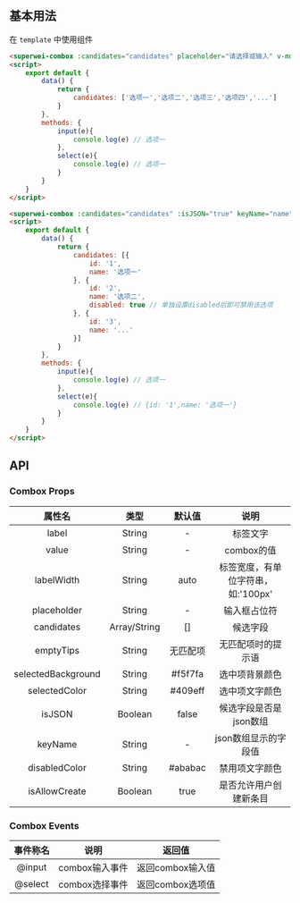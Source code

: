 ## 基本用法
在 ``template`` 中使用组件
```html
<superwei-combox :candidates="candidates" placeholder="请选择或输入" v-model="inputValue" @input="input" @select="select"></superwei-combox>
<script>
	export default {
		data() {
			return {
				candidates: ['选项一','选项二','选项三','选项四','...']
			}
		},
		methods: {
			input(e){
				console.log(e) // 选项一
			},
			select(e){
				console.log(e) // 选项一
			}
		}
	}
</script>

<superwei-combox :candidates="candidates" :isJSON="true" keyName="name" placeholder="请选择或输入" v-model="inputValue" @input="input" @select="select"></superwei-combox>
<script>
	export default {
		data() {
			return {
				candidates: [{
					id: '1',
					name: '选项一'
				}, {
					id: '2',
					name: '选项二',
					disabled: true // 单独设置disabled后即可禁用该选项
				}, {
					id: '3',
					name: '...'
				}]
			}
		},
		methods: {
			input(e){
				console.log(e) // 选项一
			},
			select(e){
				console.log(e) // {id: '1',name: '选项一'}
			}
		}
	}
</script>
```

## API

### Combox Props

|属性名		|类型			|默认值		|说明								|
|:-:		|:-:			|:-:		|:-:								|
|label		|String			|-			|标签文字							|
|value		|String			|-			|combox的值							|
|labelWidth	|String			|auto		|标签宽度，有单位字符串，如:'100px'	|
|placeholder|String			|-			|输入框占位符						|
|candidates	|Array/String	|[]			|候选字段							|
|emptyTips	|String			|无匹配项	|无匹配项时的提示语					|
|selectedBackground	|String			|#f5f7fa	|选中项背景颜色					|
|selectedColor	|String			|#409eff	|选中项文字颜色					|
|isJSON	|Boolean			|false	|候选字段是否是json数组					|
|keyName	|String			|-	|json数组显示的字段值					|
|disabledColor	|String			|#ababac	|禁用项文字颜色					|
|isAllowCreate	|Boolean			|true	|是否允许用户创建新条目					|

### Combox Events

|事件称名	|说明					|返回值												|
|:-:		|:-:					|:-:													|
|@input	|combox输入事件	|返回combox输入值|
|@select|combox选择事件	|返回combox选项值|
